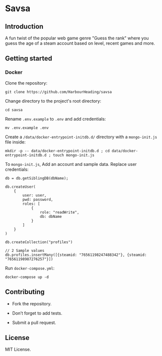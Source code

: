 # Savsa

## Introduction

A fun twist of the popular web game genre "Guess the rank" where you guess the age of a steam account based on level, recent games and more.

## Getting started

### Docker

Clone the repository:

```
git clone https://github.com/HarbourHeading/savsa
```

Change directory to the project's root directory:

```
cd savsa
```

Rename `.env.example` to `.env` and add credentials:

```
mv .env.example .env
```

Create a `/data/docker-entrypoint-initdb.d/` directory with a `mongo-init.js` file inside:

```
mkdir -p -- data/docker-entrypoint-initdb.d ; cd data/docker-entrypoint-initdb.d ; touch mongo-init.js
```

To `mongo-init.js`, Add an account and sample data. Replace user credentials:

```
db = db.getSiblingDB(dbName);

db.createUser(
    {
        user: user,
        pwd: password,
        roles: [
            {
                role: "readWrite",
                db: dbName
            }
        ]
    }
)

db.createCollection("profiles")

// 2 Sample values
db.profiles.insertMany([{steamid: "76561198247488342"}, {steamid: "76561198987276257"}])
```

Run `docker-compose.yml`:

```
docker-compose up -d
```

## Contributing

- Fork the repository.

- Don’t forget to add tests.

- Submit a pull request.

## License

MIT License.